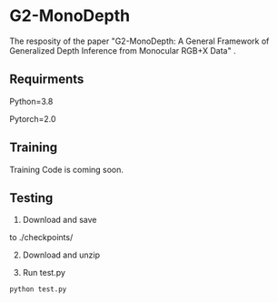 # G2-MonoDepth

The resposity of the paper "G2-MonoDepth: A General Framework of Generalized Depth Inference from Monocular RGB+X Data" .

## Requirments

Python=3.8

Pytorch=2.0

## Training

Training Code is coming soon.

## Testing 

1. Download and save 

[model]: https://drive.google.com/file/d/1Cp0tRkQE0AAtvtMQcYVnb-cOj9J4CWdZ/view?usp=drive_link	"our model"

 to ./checkpoints/

2. Download and unzip 

[test]: https://drive.google.com/file/d/1rIkCjvSGQd4b-haedEkLkd7pbJM5hiel/view?usp=drive_link	"test dataset"

 

3. Run test.py

```python
python test.py
```

